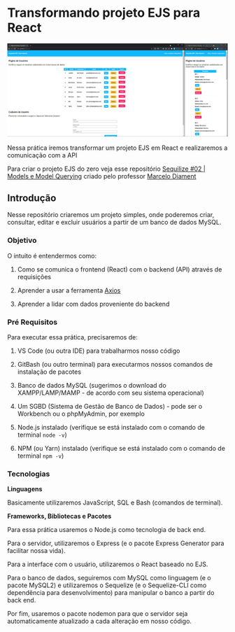 # Transformando projeto EJS para React

![Screenshot](https://raw.githubusercontent.com/Marcelo-Diament/sequelize-aula-01/main/backend/public/images/sequelize-aula-01.png)

Nessa prática iremos transformar um projeto EJS em React e realizaremos a comunicação com a API

Para criar o projeto EJS do zero veja esse repositório [Sequilize #02 | Models e Model Querying](https://github.com/Marcelo-Diament/sequelize-aula-02) criado pelo professor [Marcelo Diament](https://github.com/Marcelo-Diament)

## Introdução

Nesse repositório criaremos um projeto simples, onde poderemos criar, consultar, editar e excluir usuários a partir de um banco de dados MySQL.

### Objetivo

O intuito é entendermos como:

1. Como se comunica o frontend (React) com o backend (API) através de requisições

2. Aprender a usar a ferramenta [Axios](https://www.npmjs.com/package/axios)

3. Aprender a lidar com dados proveniente do backend

### Pré Requisitos

Para executar essa prática, precisaremos de:

1. VS Code (ou outra IDE) para trabalharmos nosso código

2. GitBash (ou outro terminal) para executarmos nossos comandos de instalação de pacotes

3. Banco de dados MySQL (sugerimos o download do XAMPP/LAMP/MAMP - de acordo com seu sistema operacional)

4. Um SGBD (Sistema de Gestão de Banco de Dados) - pode ser o Workbench ou o phpMyAdmin, por exemplo

5. Node.js instalado (verifique se está instalado com o comando de terminal `node -v`)

6. NPM (ou Yarn) instalado (verifique se está instalado com o comando de terminal `npm -v`)

### Tecnologias

**Linguagens**

Basicamente utilizaremos JavaScript, SQL e Bash (comandos de terminal).

**Frameworks, Bibliotecas e Pacotes**

Para essa prática usaremos o Node.js como tecnologia de back end.

Para o servidor, utilizaremos o Express (e o pacote Express Generator para facilitar nossa vida).

Para a interface com o usuário, utilizaremos o React baseado no EJS.

Para o banco de dados, seguiremos com MySQL como linguagem (e o pacote MySQL2) e utilizaremos o Sequelize (e o Sequelize-CLI como dependência para desenvolvimento) para manipular o banco a partir do back end.

Por fim, usaremos o pacote nodemon para que o servidor seja automaticamente atualizado a cada alteração em nosso código.
